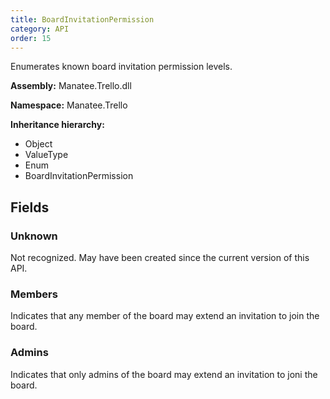 ```yaml
---
title: BoardInvitationPermission
category: API
order: 15
---
```


Enumerates known board invitation permission levels.

**Assembly:** Manatee.Trello.dll

**Namespace:** Manatee.Trello

**Inheritance hierarchy:**

- Object
- ValueType
- Enum
- BoardInvitationPermission

## Fields

### Unknown

Not recognized. May have been created since the current version of this API.

### Members

Indicates that any member of the board may extend an invitation to join the board.

### Admins

Indicates that only admins of the board may extend an invitation to joni the board.

